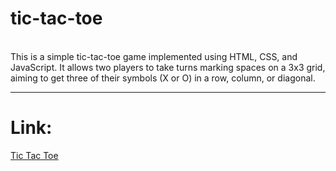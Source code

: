 # tic-tac-toe
<br>
This is a simple tic-tac-toe game implemented using HTML, CSS, and JavaScript. It allows two players to take turns marking spaces on a 3x3 grid, aiming to get three of their symbols (X or O) in a row, column, or diagonal.
<br>
<hr>
<h1>Link:</h1>
<a href="https://khushigc25.github.io/tic-tac-toe/">Tic Tac Toe</a>
